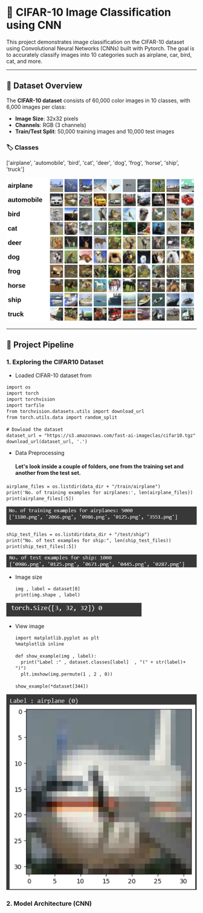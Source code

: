 # 🧠 CIFAR-10 Image Classification using CNN

This project demonstrates image classification on the CIFAR-10 dataset using Convolutional Neural Networks (CNNs) built with Pytorch. The goal is to accurately classify images into 10 categories such as airplane, car, bird, cat, and more.

---

## 📂 Dataset Overview

The **CIFAR-10 dataset** consists of 60,000 color images in 10 classes, with 6,000 images per class:
- **Image Size**: 32x32 pixels
- **Channels**: RGB (3 channels)
- **Train/Test Split**: 50,000 training images and 10,000 test images

### 🏷️ Classes

['airplane', 'automobile', 'bird', 'cat', 'deer',
'dog', 'frog', 'horse', 'ship', 'truck']

<img src = "https://github.com/Vinit-joshi2/Image-Classification-using-CNN/blob/main/CIFAR10.png">



---

## 🚀 Project Pipeline

### 1. Exploring the CIFAR10 Dataset
- Loaded CIFAR-10 dataset from
  
```
import os
import torch
import torchvision
import tarfile
from torchvision.datasets.utils import download_url
from torch.utils.data import random_split

# Dowload the dataset
dataset_url = "https://s3.amazonaws.com/fast-ai-imageclas/cifar10.tgz"
download_url(dataset_url, '.')

```
- Data Preprocessing
  <h4>
    Let's look inside a couple of folders, one from the training set and another from the test set.
  </h4>
  
```
airplane_files = os.listdir(data_dir + "/train/airplane")
print('No. of training examples for airplanes:', len(airplane_files))
print(airplane_files[:5])
```
<img src = "https://github.com/Vinit-joshi2/Image-Classification-using-CNN/blob/main/image1.1.png">

```
ship_test_files = os.listdir(data_dir + "/test/ship")
print("No. of test examples for ship:", len(ship_test_files))
print(ship_test_files[:5])

```
<img src = "https://github.com/Vinit-joshi2/Image-Classification-using-CNN/blob/main/image1.2.png">

- Image size

  ```
  img , label = dataset[0]
  print(img.shape , label)

  ```

<img src = "https://github.com/Vinit-joshi2/Image-Classification-using-CNN/blob/main/image1.3.png">

- View image

  ```
  import matplotlib.pyplot as plt
  %matplotlib inline
  
  def show_example(img , label):
    print("Label :" , dataset.classes[label]  , "(" + str(label)+ ")")
    plt.imshow(img.permute(1 , 2 , 0))

  show_example(*dataset[344])
  
  ```

<img src = "https://github.com/Vinit-joshi2/Image-Classification-using-CNN/blob/main/image1.4.png">

  

### 2. Model Architecture (CNN)
